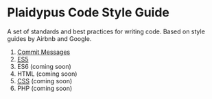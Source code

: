 # Plaidypus Code Style Guide
A set of standards and best practices for writing code. Based on style guides by Airbnb and Google.

1. [Commit Messages](commit-messages/commit-messages.md)
1. [ES5](es5/es5.md)
1. ES6 (coming soon)
1. HTML (coming soon)
1. [CSS](css/css.md) (coming soon)
1. PHP (coming soon)
